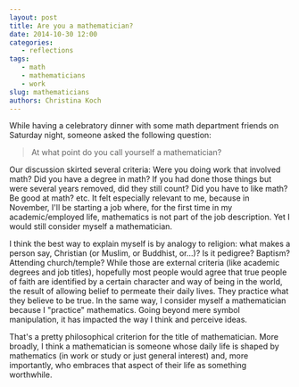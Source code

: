 ```yaml
---
layout: post
title: Are you a mathematician?
date: 2014-10-30 12:00
categories: 
   - reflections
tags: 
   - math
   - mathematicians
   - work
slug: mathematicians
authors: Christina Koch
---
```


While having a celebratory dinner with some math department friends on Saturday night, someone asked the following question: 

> At what point do you call yourself a mathematician?  

Our discussion skirted several criteria: Were you doing work that involved math?  Did you have a degree in math?  If you had done those things but were several years removed, did they still count?  Did you have to like math?  Be good at math?  etc.  It felt especially relevant to me, because in November, I'll be starting a job where, for the first time in my academic/employed life, mathematics is not part of the job description.  Yet I would still consider myself a mathematician.  

I think the best way to explain myself is by analogy to religion: what makes a person say, Christian (or Muslim, or Buddhist, or...)?  Is it pedigree?  Baptism?  Attending church/temple?  While those are external criteria (like academic degrees and job titles), hopefully most people would agree that true people of faith are identified by a certain character and way of being in the world, the result of allowing belief to permeate their daily lives.  They practice what they believe to be true.  In the same way, I consider myself a mathematician because I "practice" mathematics.  Going beyond mere symbol manipulation, it has impacted the way I think and perceive ideas.  

That's a pretty philosophical criterion for the title of mathematician.  More broadly, I think a mathematician is someone whose daily life is shaped by mathematics (in work or study or just general interest) and, more importantly, who embraces that aspect of their life as something worthwhile.  